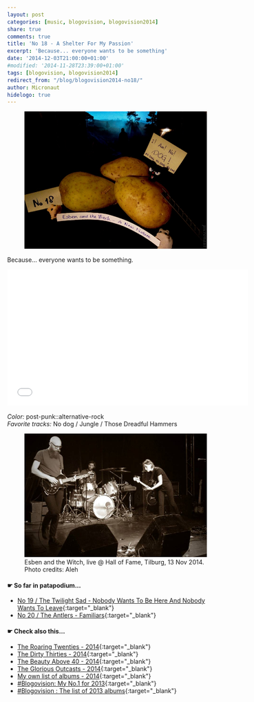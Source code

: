 ```yaml
---
layout: post
categories: [music, blogovision, blogovision2014]
share: true
comments: true
title: 'No 18 - A Shelter For My Passion'
excerpt: 'Because... everyone wants to be something'
date: '2014-12-03T21:00:00+01:00'
#modified: '2014-11-28T23:39:00+01:00'
tags: [blogovision, blogovision2014]
redirect_from: "/blog/blogovision2014-no18/"
author: Micronaut
hidelogo: true
---
```

<figure>
	<a href="/images/posts/blogovision/EsbenAndTheWitch.jpg"><img src="/images/posts/blogovision/EsbenAndTheWitch.jpg" alt="EsbenAndTheWitch-Image" class="center"/></a>
</figure>


Because... everyone wants to be something.

<iframe width="560" height="315" src="//www.youtube.com/embed/WckSWlEf2nM" frameborder="0" allowfullscreen>&nbsp;</iframe>

*Color:* post-punk::alternative-rock<br/>
*Favorite tracks:*  No dog / Jungle / Those Dreadful Hammers

<figure>
	<a href="/images/posts/bands/EsbenAndTheWitchLive.jpg"><img src="/images/posts/bands/EsbenAndTheWitchLive.jpg" alt="Shara Worden-Image" class="center"/></a>
    <figcaption>Esben and the Witch, live @ Hall of Fame, Tilburg, 13 Nov 2014. Photo credits: Aleh</figcaption>
</figure>

#### &#x261B; So far in patapodium...
* [No 19 / The Twilight Sad - Nobody Wants To Be Here And Nobody Wants To Leave](/music/blogovision/blogovision2014/blogovision2014-no19/){:target="_blank"}
* [No 20 / The Antlers - Familiars](/music/blogovision/blogovision2014/blogovision2014-no20/){:target="_blank"}

#### &#x261B; Check also this…
* [The Roaring Twenties - 2014](/music/blogovision/blogovision2014/blogovision2014-the-roaring-twenties/){:target="_blank"}
* [The Dirty Thirties - 2014](/music/blogovision/blogovision2014/blogovision2014-the-dirty-thirties/){:target="_blank"}
* [The Beauty Above 40 - 2014](/music/blogovision/blogovision2014/blogovision2014-the-beauty-above-40/){:target="_blank"}
* [The Glorious Outcasts - 2014](/music/blogovision/blogovision2014/blogovision2014-the-glorious-outcasts-2014/){:target="_blank"}
* [My own list of albums - 2014](/music/blogovision/blogovision2014/complete-list-2014/){:target="_blank"}
* [#Blogovision: My No.1 for 2013](/music/blogovision/blogovision2013/blogovision2013-no01/){:target="_blank"}
* [#Blogovision : The list of 2013 albums](/music/blogovision/blogovision2013/blogovision-my-own-list-of-2013-nominees-albums/){:target="_blank"}